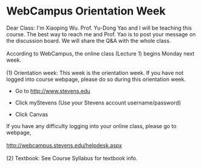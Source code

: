 # **WebCampus Orientation Week**

Dear Class: I'm Xiaoping Wu. Prof. Yu-Dong Yao and I will be teaching this course. The best way to reach me and Prof. Yao is to post your message on the discussion board. We will share the Q&A with the whole class. </br>
</br>
According to WebCampus, the online class (Lecture 1) begins Monday next week. </br>
</br>
(1) Orientation week:  This week is the orientation week. If you have not logged into course webpage, please do so during this orientation week.
</br>

- Go to <http://www.stevens.edu>

- Click myStevens (Use your Stevens account username/password)

- Click Canvas

If you have any difficulty logging into your online class, please go to webpage, </br>
</br>
<http://webcampus.stevens.edu/helpdesk.aspx> </br>
</br>
(2) Textbook: See Course Syllabus for textbook info.
